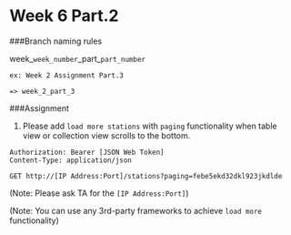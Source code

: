 # Week 6 Part.2

###Branch naming rules

week\_`week_number`\_part\_`part_number`

```
ex: Week 2 Assignment Part.3

=> week_2_part_3
```

###Assignment

1. Please add `load more stations` with `paging` functionality when table view or collection view scrolls to the bottom.


```
Authorization: Bearer [JSON Web Token]
Content-Type: application/json

GET http://[IP Address:Port]/stations?paging=febe5ekd32dkl923jkdlde
```

(Note: Please ask TA for the `[IP Address:Port]`)

(Note: You can use any 3rd-party frameworks to achieve `load more` functionality)